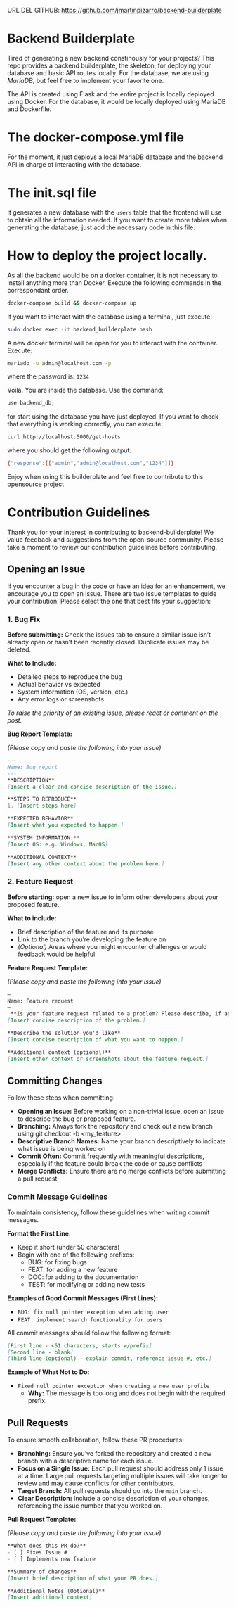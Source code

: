 URL DEL GITHUB:  https://github.com/jmartinpizarro/backend-builderplate



# Backend Builderplate

Tired of generating a new backend constinously for your projects? This repo provides a backend builderplate, the skeleton, for deploying your database and basic API routes locally. For the database, we are using *MariaDB*, but feel free to implement your favorite one. 

The API is created using Flask and the entire project is locally deployed using Docker. For the database, it would be locally deployed using MariaDB and Dockerfile. 

# The docker-compose.yml file

For the moment, it just deploys a local MariaDB database and the backend API in charge of interacting with the database.

# The init.sql file

It generates a new database with the `users` table that the frontend will use to obtain all the information needed. If you want to create more tables when generating the database, just add the necessary code in this file.

# How to deploy the project locally.

As all the backend would be on a docker container, it is not necessary to install anything more than Docker. Execute the following commands in the correspondant order.

```bash
docker-compose build && docker-compose up
```

If you want to interact with the database using a terminal, just execute:

```bash
sudo docker exec -it backend_builderplate bash
```

A new docker terminal will be open for you to interact with the container. Execute:

```bash
mariadb -u admin@localhost.com -p
```

where the password is: `1234`

Voilà. You are inside the database. Use the command:

```bash
use backend_db;
```

for start using the database you have just deployed. If you want to check that everything is working correctly, you can execute:

```bash
curl http://localhost:5000/get-hosts
```

where you should get the following output:


```bash
{"response":[["admin","admin@localhost.com","1234"]]}
```
 Enjoy when using this builderplate and feel free to contribute to this opensource project

# Contribution Guidelines

Thank you for your interest in contributing to backend-builderplate! We value feedback and suggestions from the open-source community. Please take a moment to review our contribution guidelines before contributing.

## Opening an Issue

If you encounter a bug in the code or have an idea for an enhancement, we encourage you to open an issue. There are two issue templates to guide your contribution. Please select the one that best fits your suggestion:

### 1. Bug Fix
**Before submitting:** Check the issues tab to ensure a similar issue isn’t already open or hasn’t been recently closed. Duplicate issues may be deleted.

**What to Include:**
- Detailed steps to reproduce the bug
- Actual behavior vs expected
- System information (OS, version, etc.)
- Any error logs or screenshots

*To raise the priority of an existing issue, please react or comment on the post.*

**Bug Report Template:**

*(Please copy and paste the following into your issue)*

```markdown
---
Name: Bug report
---
**DESCRIPTION**
[Insert a clear and concise description of the issue.]

**STEPS TO REPRODUCE**
1. [Insert steps here]

**EXPECTED BEHAVIOR**
[Insert what you expected to happen.]

**SYSTEM INFORMATION:**
[Insert OS: e.g. Windows, MacOS]

**ADDITIONAL CONTEXT**
[Insert any other context about the problem here.]
```

### 2. Feature Request
**Before starting:** open a new issue to inform other developers about your proposed feature.

**What to include:**
- Brief description of the feature and its purpose
- Link to the branch you’re developing the feature on
- *(Optional)* Areas where you might encounter challenges or would feedback would be helpful

**Feature Request Template:**

*(Please copy and paste the following into your issue)*

```markdown
—
Name: Feature request 
—
 **Is your feature request related to a problem? Please describe, if applicable.**
[Insert concise description of the problem.]

**Describe the solution you'd like**
[Insert concise description of what you want to happen.] 

**Additional context (optional)** 
[Insert other context or screenshots about the feature request.]
```

## Committing Changes

Follow these steps when committing:
- **Opening an Issue:** Before working on a non-trivial issue, open an issue to describe the bug or proposed feature.
- **Branching:** Always fork the repository and check out a new branch using git checkout -b <my_feature>
- **Descriptive Branch Names:** Name your branch descriptively to indicate what issue is being worked on
- **Commit Often:** Commit frequently with meaningful descriptions, especially if the feature could break the code or cause conflicts
- **Merge Conflicts:** Ensure there are no merge conflicts before submitting a pull request

### Commit Message Guidelines
To maintain consistency, follow these guidelines when writing commit messages.

**Format the First Line:**
- Keep it short (under 50 characters)
- Begin with one of the following prefixes:
  - BUG: for fixing bugs
  -  FEAT: for adding a new feature
  -  DOC: for adding to the documentation
  -  TEST: for modifying or adding new tests

**Examples of Good Commit Messages (First Lines):**
- `BUG: fix null pointer exception when adding user`
- `FEAT: implement search functionality for users`

All commit messages should follow the following format:
```markdown
[First line - <51 characters, starts w/prefix]
[Second line - blank]
[Third line (optional) - explain commit, reference issue #, etc.]
```

**Example of What Not to Do:**
- `Fixed null pointer exception when creating a new user profile`
  - **Why:** The message is too long and does not begin with the required prefix.

## Pull Requests
To ensure smooth collaboration, follow these PR procedures:

- **Branching:** Ensure you’ve forked the repository and created a new branch with a descriptive name for each issue.
- **Focus on a Single Issue:** Each pull request should address only 1 issue at a time. Large pull requests targeting multiple issues will take longer to review and may cause conflicts for other contributors.
- **Target Branch:** All pull requests should go into the `main` branch.
- **Clear Description:** Include a concise description of your changes, referencing the issue number that you worked on.

**Pull Request Template:**

*(Please copy and paste the following into your issue)*

```markdown
**What does this PR do?**
- [ ] Fixes Issue # 
- [ ] Implements new feature 

**Summary of changes**
[Insert brief description of what your PR does.]

**Additional Notes (Optional)**
[Insert additional context]
```

